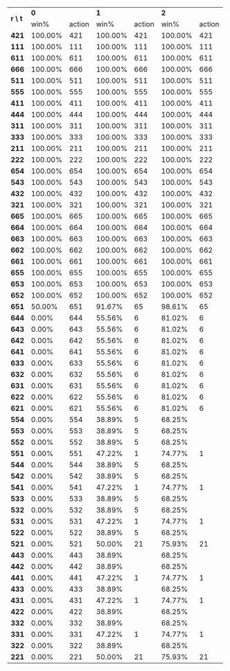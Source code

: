 <table>
	<tr>
		<td rowspan="2"><b>r \ t </td>
		<td colspan="2"><b>0</td>
		<td colspan="2"><b>1</td>
		<td colspan="2"><b>2</td>
	</tr>
	<tr>
		<td>win%</td>
		<td>action</td>
		<td>win%</td>
		<td>action</td>
		<td>win%</td>
		<td>action</td>
	</tr>
	</tr>
		<td><b>421</td>
		<td>100.00%</td>
		<td>421</td>
		<td>100.00%</td>
		<td>421</td>
		<td>100.00%</td>
		<td>421</td>
	</tr>
	</tr>
		<td><b>111</td>
		<td>100.00%</td>
		<td>111</td>
		<td>100.00%</td>
		<td>111</td>
		<td>100.00%</td>
		<td>111</td>
	</tr>
	</tr>
		<td><b>611</td>
		<td>100.00%</td>
		<td>611</td>
		<td>100.00%</td>
		<td>611</td>
		<td>100.00%</td>
		<td>611</td>
	</tr>
	</tr>
		<td><b>666</td>
		<td>100.00%</td>
		<td>666</td>
		<td>100.00%</td>
		<td>666</td>
		<td>100.00%</td>
		<td>666</td>
	</tr>
	</tr>
		<td><b>511</td>
		<td>100.00%</td>
		<td>511</td>
		<td>100.00%</td>
		<td>511</td>
		<td>100.00%</td>
		<td>511</td>
	</tr>
	</tr>
		<td><b>555</td>
		<td>100.00%</td>
		<td>555</td>
		<td>100.00%</td>
		<td>555</td>
		<td>100.00%</td>
		<td>555</td>
	</tr>
	</tr>
		<td><b>411</td>
		<td>100.00%</td>
		<td>411</td>
		<td>100.00%</td>
		<td>411</td>
		<td>100.00%</td>
		<td>411</td>
	</tr>
	</tr>
		<td><b>444</td>
		<td>100.00%</td>
		<td>444</td>
		<td>100.00%</td>
		<td>444</td>
		<td>100.00%</td>
		<td>444</td>
	</tr>
	</tr>
		<td><b>311</td>
		<td>100.00%</td>
		<td>311</td>
		<td>100.00%</td>
		<td>311</td>
		<td>100.00%</td>
		<td>311</td>
	</tr>
	</tr>
		<td><b>333</td>
		<td>100.00%</td>
		<td>333</td>
		<td>100.00%</td>
		<td>333</td>
		<td>100.00%</td>
		<td>333</td>
	</tr>
	</tr>
		<td><b>211</td>
		<td>100.00%</td>
		<td>211</td>
		<td>100.00%</td>
		<td>211</td>
		<td>100.00%</td>
		<td>211</td>
	</tr>
	</tr>
		<td><b>222</td>
		<td>100.00%</td>
		<td>222</td>
		<td>100.00%</td>
		<td>222</td>
		<td>100.00%</td>
		<td>222</td>
	</tr>
	</tr>
		<td><b>654</td>
		<td>100.00%</td>
		<td>654</td>
		<td>100.00%</td>
		<td>654</td>
		<td>100.00%</td>
		<td>654</td>
	</tr>
	</tr>
		<td><b>543</td>
		<td>100.00%</td>
		<td>543</td>
		<td>100.00%</td>
		<td>543</td>
		<td>100.00%</td>
		<td>543</td>
	</tr>
	</tr>
		<td><b>432</td>
		<td>100.00%</td>
		<td>432</td>
		<td>100.00%</td>
		<td>432</td>
		<td>100.00%</td>
		<td>432</td>
	</tr>
	</tr>
		<td><b>321</td>
		<td>100.00%</td>
		<td>321</td>
		<td>100.00%</td>
		<td>321</td>
		<td>100.00%</td>
		<td>321</td>
	</tr>
	</tr>
		<td><b>665</td>
		<td>100.00%</td>
		<td>665</td>
		<td>100.00%</td>
		<td>665</td>
		<td>100.00%</td>
		<td>665</td>
	</tr>
	</tr>
		<td><b>664</td>
		<td>100.00%</td>
		<td>664</td>
		<td>100.00%</td>
		<td>664</td>
		<td>100.00%</td>
		<td>664</td>
	</tr>
	</tr>
		<td><b>663</td>
		<td>100.00%</td>
		<td>663</td>
		<td>100.00%</td>
		<td>663</td>
		<td>100.00%</td>
		<td>663</td>
	</tr>
	</tr>
		<td><b>662</td>
		<td>100.00%</td>
		<td>662</td>
		<td>100.00%</td>
		<td>662</td>
		<td>100.00%</td>
		<td>662</td>
	</tr>
	</tr>
		<td><b>661</td>
		<td>100.00%</td>
		<td>661</td>
		<td>100.00%</td>
		<td>661</td>
		<td>100.00%</td>
		<td>661</td>
	</tr>
	</tr>
		<td><b>655</td>
		<td>100.00%</td>
		<td>655</td>
		<td>100.00%</td>
		<td>655</td>
		<td>100.00%</td>
		<td>655</td>
	</tr>
	</tr>
		<td><b>653</td>
		<td>100.00%</td>
		<td>653</td>
		<td>100.00%</td>
		<td>653</td>
		<td>100.00%</td>
		<td>653</td>
	</tr>
	</tr>
		<td><b>652</td>
		<td>100.00%</td>
		<td>652</td>
		<td>100.00%</td>
		<td>652</td>
		<td>100.00%</td>
		<td>652</td>
	</tr>
	</tr>
		<td><b>651</td>
		<td> 50.00%</td>
		<td>651</td>
		<td> 91.67%</td>
		<td> 65</td>
		<td> 98.61%</td>
		<td> 65</td>
	</tr>
	</tr>
		<td><b>644</td>
		<td>  0.00%</td>
		<td>644</td>
		<td> 55.56%</td>
		<td>  6</td>
		<td> 81.02%</td>
		<td>  6</td>
	</tr>
	</tr>
		<td><b>643</td>
		<td>  0.00%</td>
		<td>643</td>
		<td> 55.56%</td>
		<td>  6</td>
		<td> 81.02%</td>
		<td>  6</td>
	</tr>
	</tr>
		<td><b>642</td>
		<td>  0.00%</td>
		<td>642</td>
		<td> 55.56%</td>
		<td>  6</td>
		<td> 81.02%</td>
		<td>  6</td>
	</tr>
	</tr>
		<td><b>641</td>
		<td>  0.00%</td>
		<td>641</td>
		<td> 55.56%</td>
		<td>  6</td>
		<td> 81.02%</td>
		<td>  6</td>
	</tr>
	</tr>
		<td><b>633</td>
		<td>  0.00%</td>
		<td>633</td>
		<td> 55.56%</td>
		<td>  6</td>
		<td> 81.02%</td>
		<td>  6</td>
	</tr>
	</tr>
		<td><b>632</td>
		<td>  0.00%</td>
		<td>632</td>
		<td> 55.56%</td>
		<td>  6</td>
		<td> 81.02%</td>
		<td>  6</td>
	</tr>
	</tr>
		<td><b>631</td>
		<td>  0.00%</td>
		<td>631</td>
		<td> 55.56%</td>
		<td>  6</td>
		<td> 81.02%</td>
		<td>  6</td>
	</tr>
	</tr>
		<td><b>622</td>
		<td>  0.00%</td>
		<td>622</td>
		<td> 55.56%</td>
		<td>  6</td>
		<td> 81.02%</td>
		<td>  6</td>
	</tr>
	</tr>
		<td><b>621</td>
		<td>  0.00%</td>
		<td>621</td>
		<td> 55.56%</td>
		<td>  6</td>
		<td> 81.02%</td>
		<td>  6</td>
	</tr>
	</tr>
		<td><b>554</td>
		<td>  0.00%</td>
		<td>554</td>
		<td> 38.89%</td>
		<td>  5</td>
		<td> 68.25%</td>
		<td>   </td>
	</tr>
	</tr>
		<td><b>553</td>
		<td>  0.00%</td>
		<td>553</td>
		<td> 38.89%</td>
		<td>  5</td>
		<td> 68.25%</td>
		<td>   </td>
	</tr>
	</tr>
		<td><b>552</td>
		<td>  0.00%</td>
		<td>552</td>
		<td> 38.89%</td>
		<td>  5</td>
		<td> 68.25%</td>
		<td>   </td>
	</tr>
	</tr>
		<td><b>551</td>
		<td>  0.00%</td>
		<td>551</td>
		<td> 47.22%</td>
		<td>  1</td>
		<td> 74.77%</td>
		<td>  1</td>
	</tr>
	</tr>
		<td><b>544</td>
		<td>  0.00%</td>
		<td>544</td>
		<td> 38.89%</td>
		<td>  5</td>
		<td> 68.25%</td>
		<td>   </td>
	</tr>
	</tr>
		<td><b>542</td>
		<td>  0.00%</td>
		<td>542</td>
		<td> 38.89%</td>
		<td>  5</td>
		<td> 68.25%</td>
		<td>   </td>
	</tr>
	</tr>
		<td><b>541</td>
		<td>  0.00%</td>
		<td>541</td>
		<td> 47.22%</td>
		<td>  1</td>
		<td> 74.77%</td>
		<td>  1</td>
	</tr>
	</tr>
		<td><b>533</td>
		<td>  0.00%</td>
		<td>533</td>
		<td> 38.89%</td>
		<td>  5</td>
		<td> 68.25%</td>
		<td>   </td>
	</tr>
	</tr>
		<td><b>532</td>
		<td>  0.00%</td>
		<td>532</td>
		<td> 38.89%</td>
		<td>  5</td>
		<td> 68.25%</td>
		<td>   </td>
	</tr>
	</tr>
		<td><b>531</td>
		<td>  0.00%</td>
		<td>531</td>
		<td> 47.22%</td>
		<td>  1</td>
		<td> 74.77%</td>
		<td>  1</td>
	</tr>
	</tr>
		<td><b>522</td>
		<td>  0.00%</td>
		<td>522</td>
		<td> 38.89%</td>
		<td>  5</td>
		<td> 68.25%</td>
		<td>   </td>
	</tr>
	</tr>
		<td><b>521</td>
		<td>  0.00%</td>
		<td>521</td>
		<td> 50.00%</td>
		<td> 21</td>
		<td> 75.93%</td>
		<td> 21</td>
	</tr>
	</tr>
		<td><b>443</td>
		<td>  0.00%</td>
		<td>443</td>
		<td> 38.89%</td>
		<td>   </td>
		<td> 68.25%</td>
		<td>   </td>
	</tr>
	</tr>
		<td><b>442</td>
		<td>  0.00%</td>
		<td>442</td>
		<td> 38.89%</td>
		<td>   </td>
		<td> 68.25%</td>
		<td>   </td>
	</tr>
	</tr>
		<td><b>441</td>
		<td>  0.00%</td>
		<td>441</td>
		<td> 47.22%</td>
		<td>  1</td>
		<td> 74.77%</td>
		<td>  1</td>
	</tr>
	</tr>
		<td><b>433</td>
		<td>  0.00%</td>
		<td>433</td>
		<td> 38.89%</td>
		<td>   </td>
		<td> 68.25%</td>
		<td>   </td>
	</tr>
	</tr>
		<td><b>431</td>
		<td>  0.00%</td>
		<td>431</td>
		<td> 47.22%</td>
		<td>  1</td>
		<td> 74.77%</td>
		<td>  1</td>
	</tr>
	</tr>
		<td><b>422</td>
		<td>  0.00%</td>
		<td>422</td>
		<td> 38.89%</td>
		<td>   </td>
		<td> 68.25%</td>
		<td>   </td>
	</tr>
	</tr>
		<td><b>332</td>
		<td>  0.00%</td>
		<td>332</td>
		<td> 38.89%</td>
		<td>   </td>
		<td> 68.25%</td>
		<td>   </td>
	</tr>
	</tr>
		<td><b>331</td>
		<td>  0.00%</td>
		<td>331</td>
		<td> 47.22%</td>
		<td>  1</td>
		<td> 74.77%</td>
		<td>  1</td>
	</tr>
	</tr>
		<td><b>322</td>
		<td>  0.00%</td>
		<td>322</td>
		<td> 38.89%</td>
		<td>   </td>
		<td> 68.25%</td>
		<td>   </td>
	</tr>
	</tr>
		<td><b>221</td>
		<td>  0.00%</td>
		<td>221</td>
		<td> 50.00%</td>
		<td> 21</td>
		<td> 75.93%</td>
		<td> 21</td>
	</tr>
	</tr>
</table>
